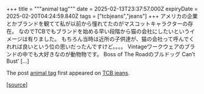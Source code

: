 +++
title = """animal tag"""
date = 2025-02-13T23:37:57.000Z
expiryDate = 2025-02-20T04:24:59.840Z
tags = ["tcbjeans","jeans"]
+++
アメリカの企業とかブランドを観てて私が以前から憧れてたのがマスコットキャラクターの存在。 なのでTCBでもブランドを始める早い段階から猫の会社にしたいというイメージは有りました。 もちろん当時は近所の子供達が、猫の会社って呼んでくれれば良いという位の思いだったんですけど。。。。 Vintageワークウェアのブランドの中でも大好きなのが動物物です。 Boss of The Roadのブルドッグ Can’t Bust’ \[…\]

The post [animal tag](http://tcbjeans.com/2025/02/14/51235) first appeared on [TCB jeans](http://tcbjeans.com).

[[source]](http://tcbjeans.com/2025/02/14/51235)

